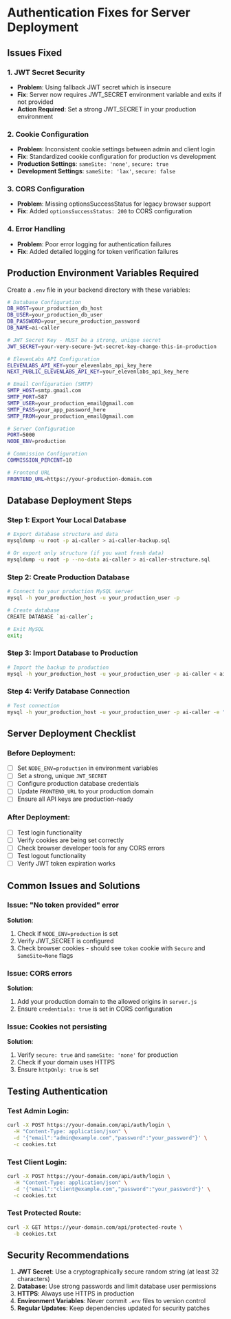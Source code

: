 # Authentication Fixes for Server Deployment

## Issues Fixed

### 1. JWT Secret Security
- **Problem**: Using fallback JWT secret which is insecure
- **Fix**: Server now requires JWT_SECRET environment variable and exits if not provided
- **Action Required**: Set a strong JWT_SECRET in your production environment

### 2. Cookie Configuration
- **Problem**: Inconsistent cookie settings between admin and client login
- **Fix**: Standardized cookie configuration for production vs development
- **Production Settings**: `sameSite: 'none'`, `secure: true`
- **Development Settings**: `sameSite: 'lax'`, `secure: false`

### 3. CORS Configuration
- **Problem**: Missing optionsSuccessStatus for legacy browser support
- **Fix**: Added `optionsSuccessStatus: 200` to CORS configuration

### 4. Error Handling
- **Problem**: Poor error logging for authentication failures
- **Fix**: Added detailed logging for token verification failures

## Production Environment Variables Required

Create a `.env` file in your backend directory with these variables:

```bash
# Database Configuration
DB_HOST=your_production_db_host
DB_USER=your_production_db_user
DB_PASSWORD=your_secure_production_password
DB_NAME=ai-caller

# JWT Secret Key - MUST be a strong, unique secret
JWT_SECRET=your-very-secure-jwt-secret-key-change-this-in-production

# ElevenLabs API Configuration
ELEVENLABS_API_KEY=your_elevenlabs_api_key_here
NEXT_PUBLIC_ELEVENLABS_API_KEY=your_elevenlabs_api_key_here

# Email Configuration (SMTP)
SMTP_HOST=smtp.gmail.com
SMTP_PORT=587
SMTP_USER=your_production_email@gmail.com
SMTP_PASS=your_app_password_here
SMTP_FROM=your_production_email@gmail.com

# Server Configuration
PORT=5000
NODE_ENV=production

# Commission Configuration
COMMISSION_PERCENT=10

# Frontend URL
FRONTEND_URL=https://your-production-domain.com
```

## Database Deployment Steps

### Step 1: Export Your Local Database
```bash
# Export database structure and data
mysqldump -u root -p ai-caller > ai-caller-backup.sql

# Or export only structure (if you want fresh data)
mysqldump -u root -p --no-data ai-caller > ai-caller-structure.sql
```

### Step 2: Create Production Database
```bash
# Connect to your production MySQL server
mysql -h your_production_host -u your_production_user -p

# Create database
CREATE DATABASE `ai-caller`;

# Exit MySQL
exit;
```

### Step 3: Import Database to Production
```bash
# Import the backup to production
mysql -h your_production_host -u your_production_user -p ai-caller < ai-caller-backup.sql
```

### Step 4: Verify Database Connection
```bash
# Test connection
mysql -h your_production_host -u your_production_user -p ai-caller -e "SHOW TABLES;"
```

## Server Deployment Checklist

### Before Deployment:
- [ ] Set `NODE_ENV=production` in environment variables
- [ ] Set a strong, unique `JWT_SECRET`
- [ ] Configure production database credentials
- [ ] Update `FRONTEND_URL` to your production domain
- [ ] Ensure all API keys are production-ready

### After Deployment:
- [ ] Test login functionality
- [ ] Verify cookies are being set correctly
- [ ] Check browser developer tools for any CORS errors
- [ ] Test logout functionality
- [ ] Verify JWT token expiration works

## Common Issues and Solutions

### Issue: "No token provided" error
**Solution**: 
1. Check if `NODE_ENV=production` is set
2. Verify JWT_SECRET is configured
3. Check browser cookies - should see `token` cookie with `Secure` and `SameSite=None` flags

### Issue: CORS errors
**Solution**:
1. Add your production domain to the allowed origins in `server.js`
2. Ensure `credentials: true` is set in CORS configuration

### Issue: Cookies not persisting
**Solution**:
1. Verify `secure: true` and `sameSite: 'none'` for production
2. Check if your domain uses HTTPS
3. Ensure `httpOnly: true` is set

## Testing Authentication

### Test Admin Login:
```bash
curl -X POST https://your-domain.com/api/auth/login \
  -H "Content-Type: application/json" \
  -d '{"email":"admin@example.com","password":"your_password"}' \
  -c cookies.txt
```

### Test Client Login:
```bash
curl -X POST https://your-domain.com/api/auth/login \
  -H "Content-Type: application/json" \
  -d '{"email":"client@example.com","password":"your_password"}' \
  -c cookies.txt
```

### Test Protected Route:
```bash
curl -X GET https://your-domain.com/api/protected-route \
  -b cookies.txt
```

## Security Recommendations

1. **JWT Secret**: Use a cryptographically secure random string (at least 32 characters)
2. **Database**: Use strong passwords and limit database user permissions
3. **HTTPS**: Always use HTTPS in production
4. **Environment Variables**: Never commit `.env` files to version control
5. **Regular Updates**: Keep dependencies updated for security patches